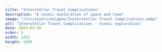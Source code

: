 ```yaml
---
title: "Interstellar Travel Complications"
description: "A cosmic exploration of space and time"
image: "/src/assets/enigmas/Insterstellar Travel Complications.webp"
alt: "Interstellar Travel Complications - Cosmic exploration"
date: 2024-03-20
order: 5
width: 1432
height: 1890
---
```


